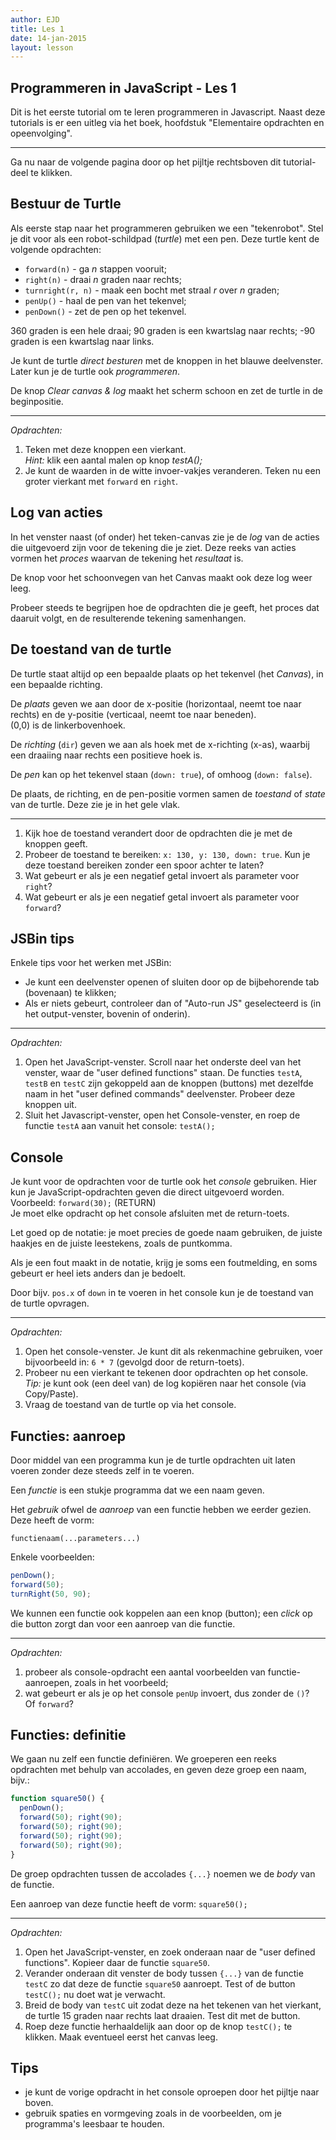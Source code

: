 ```yaml
---
author: EJD
title: Les 1
date: 14-jan-2015
layout: lesson
---
```



## Programmeren in JavaScript - Les 1

Dit is het eerste tutorial om te leren programmeren in Javascript. Naast deze tutorials is er een uitleg via het boek, hoofdstuk "Elementaire opdrachten en opeenvolging".

---

Ga nu naar de volgende pagina door op het pijltje rechtsboven dit tutorial-deel te klikken.


## Bestuur de Turtle
Als eerste stap naar het programmeren gebruiken we een "tekenrobot". Stel je dit voor als een robot-schildpad (*turtle*) met een pen. Deze turtle kent de volgende opdrachten:

* `forward(n)` - ga *n* stappen vooruit;
* `right(n)` - draai *n* graden naar rechts;
* `turnright(r, n)` - maak een bocht met straal *r* over *n* graden;
* `penUp()` - haal de pen van het tekenvel;
* `penDown()` - zet de pen op het tekenvel.

360 graden is een hele draai; 90 graden is een kwartslag naar rechts; -90 graden is een kwartslag naar links.

Je kunt de turtle *direct besturen* met de knoppen in het blauwe deelvenster. Later kun je de turtle ook *programmeren*.

De knop *Clear canvas & log* maakt  het scherm schoon en zet de turtle in de beginpositie. 

---

*Opdrachten:*

1. Teken met deze knoppen een vierkant. <br> *Hint:* klik een aantal malen op knop *testA();*
2. Je kunt de waarden in de witte invoer-vakjes veranderen. Teken nu een groter vierkant met `forward` en `right`.


## Log van acties

In het venster naast (of onder) het teken-canvas zie je de *log* van de acties die uitgevoerd zijn voor de tekening die je ziet. Deze reeks van acties vormen het *proces* waarvan de tekening het *resultaat* is.

De knop voor het schoonvegen van het Canvas maakt ook deze log weer leeg.

Probeer steeds te begrijpen hoe de opdrachten die je geeft, het proces dat daaruit volgt, en de resulterende tekening samenhangen.


## De toestand van de turtle

De turtle staat altijd op een bepaalde plaats op het tekenvel (het *Canvas*), in een bepaalde richting.

De *plaats* geven we aan door de x-positie (horizontaal, neemt toe naar rechts) en de y-positie (verticaal, neemt toe naar beneden). <br> (0,0) is de linkerbovenhoek.

De *richting* (`dir`) geven we aan als hoek met de x-richting (x-as), waarbij een draaiing  naar rechts een positieve hoek is.

De *pen* kan op het tekenvel staan (`down: true`), of omhoog (`down: false`).

De plaats, de richting, en de pen-positie vormen samen de *toestand* of *state* van de turtle. Deze zie je in het gele vlak.

---

1. Kijk hoe de toestand verandert door de opdrachten die je met de knoppen geeft.
2. Probeer de toestand te bereiken: `x: 130, y: 130, down: true`. Kun je deze toestand bereiken zonder een spoor achter te laten?
3. Wat gebeurt er als je een negatief getal invoert als parameter voor `right`?
4. Wat gebeurt er als je een negatief getal invoert als parameter voor `forward`?


## JSBin tips

Enkele tips voor het werken met JSBin:

* Je kunt een deelvenster openen of sluiten door op de bijbehorende tab (bovenaan) te klikken;
* Als er niets gebeurt, controleer dan of "Auto-run JS" geselecteerd is (in het output-venster, bovenin of onderin).

---

*Opdrachten:*

1. Open het JavaScript-venster. Scroll naar het onderste deel van het venster, waar de "user defined functions" staan. De functies `testA`, `testB` en `testC` zijn gekoppeld aan de knoppen (buttons) met dezelfde naam in het "user defined commands" deelvenster. Probeer deze knoppen uit.
2. Sluit het Javascript-venster, open het Console-venster, en roep de functie `testA` aan vanuit het console: `testA();`


## Console

Je kunt voor de opdrachten voor de turtle ook het *console* gebruiken. Hier kun je JavaScript-opdrachten geven die direct uitgevoerd worden. Voorbeeld:  `forward(30);` (RETURN) <br> Je moet elke opdracht op het console afsluiten met de return-toets.

Let goed op de notatie: je moet precies de goede naam gebruiken, de juiste haakjes en de juiste leestekens, zoals de puntkomma.

Als je een fout maakt in de notatie, krijg je soms een foutmelding, en soms gebeurt er heel iets anders dan je bedoelt.

Door bijv. `pos.x` of `down` in te voeren in het console kun je de toestand van de turtle opvragen.

---

*Opdrachten:*

1. Open het console-venster. Je kunt dit als rekenmachine gebruiken, voer bijvoorbeeld in: `6 * 7` (gevolgd door de return-toets).
2. Probeer nu een vierkant te tekenen door opdrachten op het console. <br>*Tip:* je kunt ook (een deel van) de log kopiëren naar het console (via Copy/Paste).
3. Vraag de toestand van de turtle op via het console.


## Functies: aanroep

Door middel van een programma kun je de turtle opdrachten uit laten voeren zonder deze steeds zelf in te voeren.

Een *functie* is een stukje programma dat we een naam geven.

Het *gebruik* ofwel de *aanroep* van een functie hebben we eerder gezien. Deze heeft de vorm:

```
functienaam(...parameters...)
```

Enkele voorbeelden:

```js
penDown();
forward(50);
turnRight(50, 90);
```

We kunnen een functie ook koppelen aan een knop (button); een *click*  op die button zorgt dan voor een aanroep van die functie.
      
---

*Opdrachten:*

1. probeer als console-opdracht een aantal voorbeelden van functie-aanroepen, zoals in het voorbeeld;
2. wat gebeurt er als je op het console `penUp` invoert, dus zonder de `()`? <br> Of `forward`?


## Functies: definitie

We gaan nu zelf een functie definiëren. We groeperen een reeks opdrachten met behulp van accolades, en geven deze groep een naam, bijv.:

```js
function square50() {
  penDown();
  forward(50); right(90);
  forward(50); right(90);
  forward(50); right(90);
  forward(50); right(90);
}
```

De groep opdrachten tussen de accolades `{...}` noemen we de *body* van de functie.

Een aanroep van deze functie heeft de vorm: `square50();`

---

*Opdrachten:*

1. Open het JavaScript-venster, en zoek onderaan naar de "user defined functions". Kopieer daar de functie `square50`.
2. Verander onderaan dit venster de body tussen `{...}` van de functie `testC` zo dat deze de functie `square50` aanroept. Test of de button `testC();` nu doet wat je verwacht.
3. Breid de body van `testC` uit zodat deze na het tekenen van het vierkant, de turtle 15 graden naar rechts laat draaien. Test dit met de button.
3. Roep deze functie herhaaldelijk aan door op de knop `testC();` te klikken. Maak eventueel eerst het canvas leeg.

## Tips

* je kunt de vorige opdracht in het console oproepen door het pijltje naar boven.
* gebruik spaties en vormgeving zoals in de voorbeelden, om je programma's leesbaar te houden.